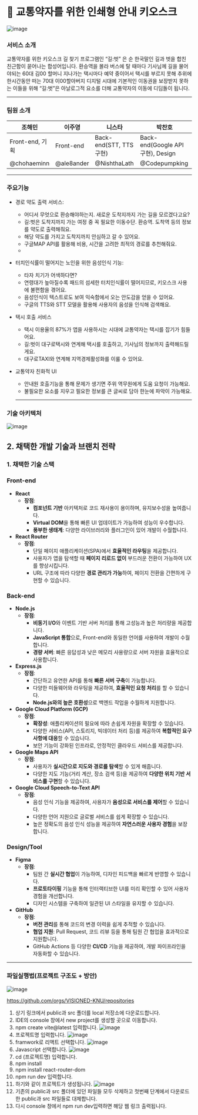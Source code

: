 # 🚌 교통약자를 위한 인쇄형 안내 키오스크
![image](https://github.com/user-attachments/assets/2a9a7ca7-8e54-4513-b285-b60347ee709f)

### 서비스 소개
교통약자를 위한 키오스크 길 찾기 프로그램인 “길:벗” 은 
순 한국말인 길과 벗을 합친 친근함이 묻어나는 합성어입니다. 
환승역을 몰라 버스에 탈 때마다 기사님께 길을 물어야되는 60대 김00 할머니
지나가는 택시마다 예약 중이어서 택시를 부르지 못해 추위에 한시간동안 떠는 70대 이00할아버지
디지털 시대에 기본적인 이동권을 보장받지 못하는 이들을 위해 “길:벗”은 
아날로그적 요소를 더해 교통약자의 이동에 디딤돌이 됩니다. 

---

### 팀원 소개

| 조해민 | 이주영 | 니스타 | 박찬호 |
| --- | --- | --- | --- |
| Front-end, 기획 | Front-end | Back-end(STT, TTS 구현) | Back-end(Google API 구현), Design |
| @chohaeminn | @ale8ander | @NishthaLath | @Codepumpking  |

---

### 주요기능

- 경로 약도 출력 서비스:
    - 어디서 무엇으로 환승해야하는지. 새로운 도착지까지 가는 길을 모르겠다고요?
    - 길:벗은 도착지까지 가는 여정 중 꼭 필요한  이동수단. 환승역. 도착역 등의 정보를 약도로 출력해줘요.
    - 해당 약도를 가지고 도착지까지 안심하고 갈 수 있어요.
    - 구글MAP API를 활용해 비용, 시간을 고려한 최적의 경로를 추천해줘요.
    - 
- 터치인식률이 떨어지는 노인을 위한 음성인식 기능:
    - 타자 치기가 어색하다면?
    - 연령대가 높아질수록 패드의 섬세한 터치인식률이 떨어지므로, 키오스크 사용에 불편함을 겪어요.
    - 음성인식이 텍스트로도 보여 익숙함에서 오는 안도감을 얻을 수 있어요.
    - 구글의 TTS와 STT 모델을 활용해 사용자의 음성을 인식해 검색해요.
    
- 택시 호출 서비스
    - 택시 이용율의 87%가 앱을 사용하시는 시대에 교통약자는  택시를 잡기가 힘들어요.
    - 길:벗이 대구로택시와 연계해 택시를 호출하고, 기사님의 정보까지 출력해드릴게요.
    - 대구로TAXI와 연계해 지역경제활성화를 이룰 수 있어요.

- 교통약자 친화적 UI
    - 안내원 호출기능을 통해 문제가 생기면 주위 역무원에게 도움 요청이 가능해요.
    - 불필요한 요소를 지우고 필요한 정보를 큰 글씨로 담아 한눈에 파악이 가능해요.
    
    ---
    

### 기술 아키텍처

![image](https://github.com/user-attachments/assets/9aa1f9d0-effe-44ac-8a48-1151a5a079b9)


## 2. 채택한 개발 기술과 브랜치 전략

### 1. **채택한 기술 스택**

### Front-end

- **React**
    - **장점**:
        - **컴포넌트 기반** 아키텍처로 코드 재사용이 용이하며, 유지보수성을 높여줍니다.
        - **Virtual DOM**을 통해 빠른 UI 업데이트가 가능하여 성능이 우수합니다.
        - **풍부한 생태계**: 다양한 라이브러리와 플러그인이 있어 개발이 수월합니다.
- **React Router**
    - **장점**:
        - 단일 페이지 애플리케이션(SPA)에서 **효율적인 라우팅**을 제공합니다.
        - 사용자가 앱을 탐색할 때 **페이지 리로드 없이** 부드러운 전환이 가능하여 UX를 향상시킵니다.
        - URL 구조에 따라 다양한 **경로 관리가 가능**하여, 페이지 전환을 간편하게 구현할 수 있습니다.

### Back-end

- **Node.js**
    - **장점**:
        - **비동기 I/O**와 이벤트 기반 서버 처리를 통해 고성능과 높은 처리량을 제공합니다.
        - **JavaScript 통합**으로, Front-end와 동일한 언어를 사용하여 개발이 수월합니다.
        - **경량 서버**: 빠른 응답성과 낮은 메모리 사용량으로 서버 자원을 효율적으로 사용합니다.
- **Express.js**
    - **장점**:
        - 간단하고 유연한 API를 통해 **빠른 서버 구축**이 가능합니다.
        - 다양한 미들웨어와 라우팅을 제공하여, **효율적인 요청 처리**를 할 수 있습니다.
        - **Node.js와의 높은 호환성**으로 백엔드 작업을 수월하게 지원합니다.
- **Google Cloud Platform (GCP)**
    - **장점**:
        - **확장성**: 애플리케이션의 필요에 따라 손쉽게 자원을 확장할 수 있습니다.
        - 다양한 서비스(API, 스토리지, 빅데이터 처리 등)를 제공하여 **복합적인 요구사항에 대응**할 수 있습니다.
        - 보안 기능이 강화된 인프라로, 안정적인 클라우드 서비스를 제공합니다.
- **Google Maps API**
    - **장점**:
        - 사용자가 **실시간으로 지도와 경로를 탐색**할 수 있게 해줍니다.
        - 다양한 지도 기능(거리 계산, 장소 검색 등)을 제공하여 **다양한 위치 기반 서비스를 구현**할 수 있습니다.
- **Google Cloud Speech-to-Text API**
    - **장점**:
        - 음성 인식 기능을 제공하여, 사용자가 **음성으로 서비스를 제어**할 수 있습니다.
        - 다양한 언어 지원으로 글로벌 서비스를 쉽게 확장할 수 있습니다.
        - 높은 정확도의 음성 인식 성능을 제공하여 **자연스러운 사용자 경험**을 보장합니다.

### Design/Tool

- **Figma**
    - **장점**:
        - 팀원 간 **실시간 협업**이 가능하여, 디자인 피드백을 빠르게 반영할 수 있습니다.
        - **프로토타이핑** 기능을 통해 인터랙티브한 UI를 미리 확인할 수 있어 사용자 경험을 개선합니다.
        - 디자인 시스템을 구축하여 일관된 UI 스타일을 유지할 수 있습니다.
- **GitHub**
    - **장점**:
        - **버전 관리**를 통해 코드의 변경 이력을 쉽게 추적할 수 있습니다.
        - **협업 지원**: Pull Request, 코드 리뷰 등을 통해 팀원 간 협업을 효과적으로 지원합니다.
        - GitHub Actions 등 다양한 **CI/CD** 기능을 제공하여, 개발 파이프라인을 자동화할 수 있습니다.

---

### 파일실행법(프로젝트 구조도 + 방안)
![image](https://github.com/user-attachments/assets/448f2871-b5cc-4b7b-83be-696fd57891ca)

https://github.com/orgs/VISIONED-KNU/repositories

1. 상기 링크에서 public과 src 폴더를 local 저장소에 다운로드합니다.
2. IDE의 console 창에서 new project를 생성할 곳으로 이동합니다.
3. npm create vite@latest 입력합니다.
![image](https://github.com/user-attachments/assets/1d629ea2-25dd-4e4d-b949-e1298598ea62)
4. 프로젝트명 입력합니다.
![image](https://github.com/user-attachments/assets/eb3661e4-fad9-4f5d-9ce4-845765c56c19)
5. framwork로 리액트 선택합니다.
![image](https://github.com/user-attachments/assets/fbaffa3f-a32a-42d4-ad07-e815d0aebeaf)
6. Javascript 선택합니다.
![image](https://github.com/user-attachments/assets/08826a6d-ecd3-4849-b6af-be7073a17534)
7. cd (프로젝트명) 입력합니다.
8. npm install
9. npm install react-router-dom
10. npm run dev 입력합니다.
11. 하기와 같이 프로젝트가 생성됩니다.
![image](https://github.com/user-attachments/assets/b5399c55-00c5-4ed3-9ce5-f40330ef11af)
12. 기존의 public과 src 폴더에 있던 파일들 모두 삭제하고 첫번째 단계에서 다운로드한 public과 src 파일들로 대체합니다.
13. 다시 console 창에서 npm run dev입력하면 해당 웹 링크 출력됩니다.
